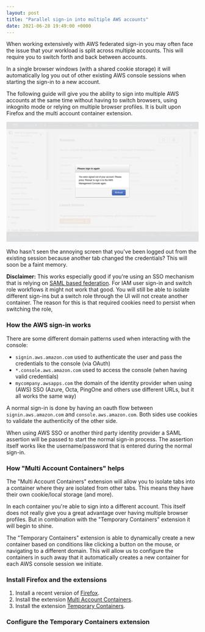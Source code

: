 ```yaml
---
layout: post
title: "Parallel sign-in into multiple AWS accounts"
date: 2021-06-28 19:49:00 +0000
---
```


When working extensively with AWS federated sign-in you may often face the issue that your workload
is split across multiple accounts. This will require you to switch forth and back between accounts.

In a single browser windows (with a shared cookie storage) it will automatically log you out of
other existing AWS console sessions when starting the sign-in to a new account.

The following guide will give you the ability to sign into multiple AWS accounts at the same time
without having to switch browsers, using inkognito mode or relying on multiple browser profiles.
It is built upon Firefox and the multi account container extension.

<!--more-->

![image](/assets/blog-posts/2021-06-28-aws-multi-account-in-browser/aws-auto-sign-out.png)

Who hasn't seen the annoying screen that you've been logged out from the existing session because
another tab changed the credentials? This will soon be a faint memory.

**Disclaimer:** This works especially good if you're using an SSO mechanism that is relying on
[SAML based federation](https://docs.aws.amazon.com/IAM/latest/UserGuide/id_roles_providers_enable-console-saml.html).
For IAM user sign-in and switch role workflows it might not work that good. You will still be able
to isolate different sign-ins but a switch role through the UI will not create another container.
The reason for this is that required cookies need to persist when switching the role,

### How the AWS sign-in works

There are some different domain patterns used when interacting with the console:

- `signin.aws.amazon.com` used to authenticate the user and pass the credentials to the console (via OAuth)
- `*.console.aws.amazon.com` used to access the console (when having valid credentials)
- `mycompany.awsapps.com` the domain of the identity provider when using (AWS) SSO (Azure, Octa, PingOne and others use different URLs, but it all works the same way)

A normal sign-in is done by having an oauth flow between `signin.aws.amazon.com` and `console.aws.amazon.com`.
Both sides use cookies to validate the authenticity of the other side.

When using AWS SSO or another third party identity provider a SAML assertion will be passed to
start the normal sign-in process. The assertion itself works like the username/password that is
entered during the normal sign-in.

### How "Multi Account Containers" helps

The "Multi Account Containers" extension will allow you to isolate tabs into a container where they
are isolated from other tabs. This means they have their own cookie/local storage (and more).

In each container you're able to sign into a different account. This itself does not really give you
a great advantage over having multiple browser profiles. But in combination with the "Temporary Containers"
extension it will begin to shine.

The "Temporary Containers" extension is able to dynamically create a new container based on
conditions like clicking a button on the mouse, or navigating to a different domain. This
will allow us to configure the containers in such away that it automatically creates a new
container for each AWS console session we initiate.

### Install Firefox and the extensions

1. Install a recent version of [Firefox](https://www.mozilla.org/en-US/firefox/new/).
2. Install the extension [Multi Account Containers](https://addons.mozilla.org/en-US/firefox/addon/multi-account-containers/).
3. Install the extension [Temporary Containers](https://addons.mozilla.org/de/firefox/addon/temporary-containers/).

### Configure the Temporary Containers extension
